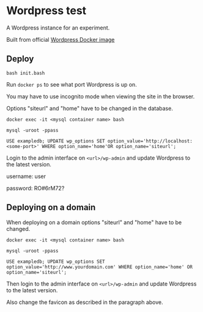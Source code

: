 # Wordpress test

A Wordpress instance for an experiment.

Built from official [Wordpress Docker image](https://hub.docker.com/_/wordpress)

## Deploy

`bash init.bash`

Run `docker ps` to see what port Wordpress is up on.

You may have to use incognito mode when viewing the site in the browser. 

Options "siteurl" and "home" have to be changed in the database.

`docker exec -it <mysql container name> bash`

`mysql -uroot -ppass`

`USE exampledb; UPDATE wp_options SET option_value='http://localhost:<some-port>' WHERE option_name='home'OR option_name='siteurl';`

Login to the admin interface on `<url>/wp-admin` and update Wordpress to the latest version.

username: user

password: RO#6rM72?

## Deploying on a domain

When deploying on a domain options "siteurl" and "home" have to be changed.

`docker exec -it <mysql container name> bash`

`mysql -uroot -ppass`

`USE exampledb; UPDATE wp_options SET option_value='http://www.yourdomain.com' WHERE option_name='home' OR option_name='siteurl';`

Then login to the admin interface on `<url>/wp-admin` and update Wordpress to the latest version.

Also change the favicon as described in the paragraph above.
